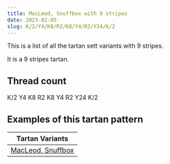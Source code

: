 ```yaml
---
title: MacLeod, Snuffbox with 9 stripes
date: 2023-02-05
slug: K/2/Y4/K8/R2/K8/Y4/R2/Y24/K/2
---
```

This is a list of all the tartan sett variants with 9 stripes.

It is a 9 stripes tartan.


## Thread count
K/2 Y4 K8 R2 K8 Y4 R2 Y24 K/2

## Examples of this tartan pattern

| Tartan Variants |
|---------------|
| [MacLeod, Snuffbox](/variants/k/2/y4/k8/r2/k8/y4/r2/y24/k/2-k000000-rc00000-yf0c000)||
